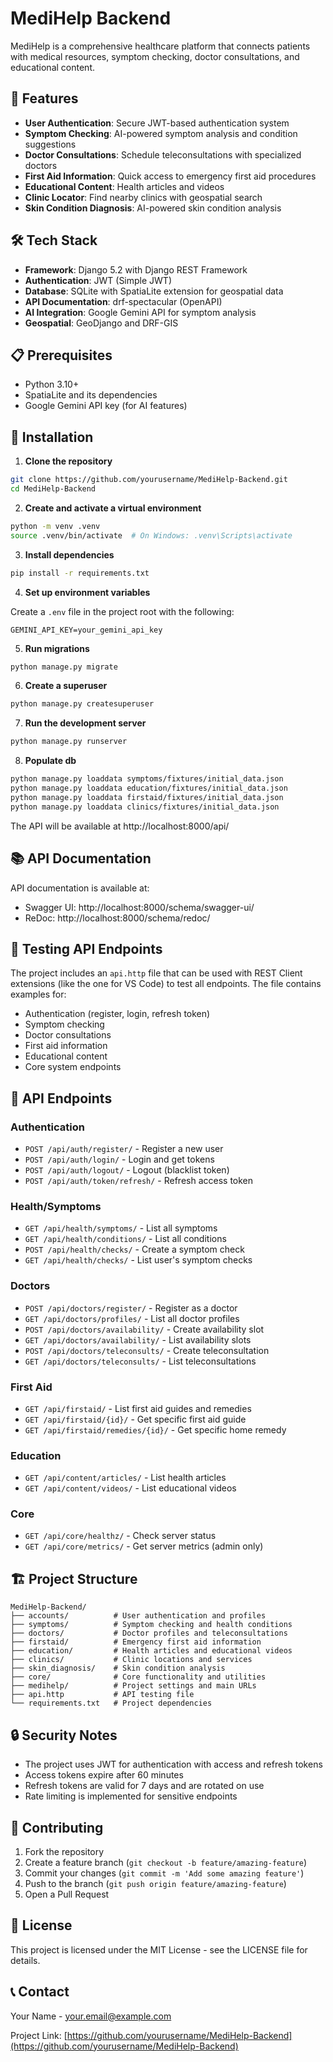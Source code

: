 # MediHelp Backend

MediHelp is a comprehensive healthcare platform that connects patients with medical resources, symptom checking, doctor consultations, and educational content.

## 🌟 Features

- **User Authentication**: Secure JWT-based authentication system
- **Symptom Checking**: AI-powered symptom analysis and condition suggestions
- **Doctor Consultations**: Schedule teleconsultations with specialized doctors
- **First Aid Information**: Quick access to emergency first aid procedures
- **Educational Content**: Health articles and videos
- **Clinic Locator**: Find nearby clinics with geospatial search
- **Skin Condition Diagnosis**: AI-powered skin condition analysis

## 🛠️ Tech Stack

- **Framework**: Django 5.2 with Django REST Framework
- **Authentication**: JWT (Simple JWT)
- **Database**: SQLite with SpatiaLite extension for geospatial data
- **API Documentation**: drf-spectacular (OpenAPI)
- **AI Integration**: Google Gemini API for symptom analysis
- **Geospatial**: GeoDjango and DRF-GIS

## 📋 Prerequisites

- Python 3.10+
- SpatiaLite and its dependencies
- Google Gemini API key (for AI features)

## 🚀 Installation

1. **Clone the repository**

```bash
git clone https://github.com/yourusername/MediHelp-Backend.git
cd MediHelp-Backend
```

2. **Create and activate a virtual environment**

```bash
python -m venv .venv
source .venv/bin/activate  # On Windows: .venv\Scripts\activate
```

3. **Install dependencies**

```bash
pip install -r requirements.txt
```

4. **Set up environment variables**

Create a `.env` file in the project root with the following:

```
GEMINI_API_KEY=your_gemini_api_key
```

5. **Run migrations**

```bash
python manage.py migrate
```

6. **Create a superuser**

```bash
python manage.py createsuperuser
```

7. **Run the development server**

```bash
python manage.py runserver
```

8. **Populate db**
```bash
python manage.py loaddata symptoms/fixtures/initial_data.json
python manage.py loaddata education/fixtures/initial_data.json
python manage.py loaddata firstaid/fixtures/initial_data.json
python manage.py loaddata clinics/fixtures/initial_data.json
```

The API will be available at http://localhost:8000/api/

## 📚 API Documentation

API documentation is available at:
- Swagger UI: http://localhost:8000/schema/swagger-ui/
- ReDoc: http://localhost:8000/schema/redoc/

## 🧪 Testing API Endpoints

The project includes an `api.http` file that can be used with REST Client extensions (like the one for VS Code) to test all endpoints. The file contains examples for:

- Authentication (register, login, refresh token)
- Symptom checking
- Doctor consultations
- First aid information
- Educational content
- Core system endpoints

## 📱 API Endpoints

### Authentication

- `POST /api/auth/register/` - Register a new user
- `POST /api/auth/login/` - Login and get tokens
- `POST /api/auth/logout/` - Logout (blacklist token)
- `POST /api/auth/token/refresh/` - Refresh access token

### Health/Symptoms

- `GET /api/health/symptoms/` - List all symptoms
- `GET /api/health/conditions/` - List all conditions
- `POST /api/health/checks/` - Create a symptom check
- `GET /api/health/checks/` - List user's symptom checks

### Doctors

- `POST /api/doctors/register/` - Register as a doctor
- `GET /api/doctors/profiles/` - List all doctor profiles
- `POST /api/doctors/availability/` - Create availability slot
- `GET /api/doctors/availability/` - List availability slots
- `POST /api/doctors/teleconsults/` - Create teleconsultation
- `GET /api/doctors/teleconsults/` - List teleconsultations

### First Aid

- `GET /api/firstaid/` - List first aid guides and remedies
- `GET /api/firstaid/{id}/` - Get specific first aid guide
- `GET /api/firstaid/remedies/{id}/` - Get specific home remedy

### Education

- `GET /api/content/articles/` - List health articles
- `GET /api/content/videos/` - List educational videos

### Core

- `GET /api/core/healthz/` - Check server status
- `GET /api/core/metrics/` - Get server metrics (admin only)

## 🏗️ Project Structure

```
MediHelp-Backend/
├── accounts/          # User authentication and profiles
├── symptoms/          # Symptom checking and health conditions
├── doctors/           # Doctor profiles and teleconsultations
├── firstaid/          # Emergency first aid information
├── education/         # Health articles and educational videos
├── clinics/           # Clinic locations and services
├── skin_diagnosis/    # Skin condition analysis
├── core/              # Core functionality and utilities
├── medihelp/          # Project settings and main URLs
├── api.http           # API testing file
└── requirements.txt   # Project dependencies
```

## 🔒 Security Notes

- The project uses JWT for authentication with access and refresh tokens
- Access tokens expire after 60 minutes
- Refresh tokens are valid for 7 days and are rotated on use
- Rate limiting is implemented for sensitive endpoints

## 🤝 Contributing

1. Fork the repository
2. Create a feature branch (`git checkout -b feature/amazing-feature`)
3. Commit your changes (`git commit -m 'Add some amazing feature'`)
4. Push to the branch (`git push origin feature/amazing-feature`)
5. Open a Pull Request

## 📄 License

This project is licensed under the MIT License - see the LICENSE file for details.

## 📞 Contact

Your Name - your.email@example.com

Project Link: [https://github.com/yourusername/MediHelp-Backend](https://github.com/yourusername/MediHelp-Backend)
